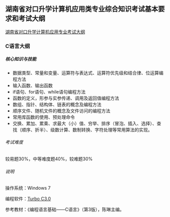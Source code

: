 ## 湖南省对口升学计算机应用类专业综合知识考试基本要求和考试大纲

[湖南省对口升学计算机应用专业考试大纲](https://mp.weixin.qq.com/s/ODhyNOiVClPm2hP1XEM9Lg)

### C语言大纲

##### 核心知识与技能

- 数据类型、常量和变量、运算符与表达式、运算符优先级和结合律、位运算编程方法
- 输入函数、输出函数
- if语句、for语句、while语句编程方法
- 函数的定义，形参与实参传递、调用及返回值编程方法
- 数组、指针、结构体、链表的概念及编程方法
- 顺序文件、随机文件的概念及文件访问的编程方法
- 常用库函数的使用、预处理命令
- 交换、累加、累乘、求最大（小）值、穷举、排序（冒泡、插入、选择）、查找（顺序、折半）、级数计算、数制转换、字符处理等常用算法的实现。

###### 考试难度

较易题30%，中等难度题40%，较难题30%

###### 说明

操作系统：Windows 7

编程软件：[Turbo C3.0](https://h2ocdn.lavasoft.com/soft32/d6617ffe495784fbd76cece42cbda0851cc87f34/turbo-c_3.2.2.0_soft32.exe?AWSAccessKeyId=2LBKUXL4M3WJQV5I22NS&Expires=1616039037&Signature=TX2zQUv4p1l7gj9GAhU1DL5A%2BTY%3D)

参考教材：《编程语言基础——C语言》（第3版），陈琳主编。